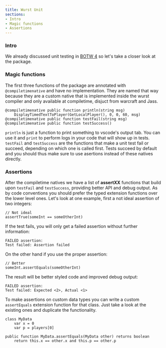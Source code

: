 ```yaml
---
title: Wurst Unit
sections:
- Intro
- Magic functions
- Assertions
---
```


### Intro

We already discussed unit testing in [BOTW 4](https://wurstlang.org/blog/bestofthewurst4.html) so let's take a closer look at the package.

### Magic functions

The first three functions of the package are annotated with `@compiletimenative` and have no implementation.
They are named that way because they are a custom native that is implemented inside the wurst compiler and only available at compiletime, disjuct from warcraft and Jass.

```wurst
@compiletimenative public function println(string msg)
	DisplayTimedTextToPlayer(GetLocalPlayer(), 0, 0, 60, msg)
@compiletimenative public function testFail(string msg)
@compiletimenative public function testSuccess()
```

`println` is just a function to print something to vscode's output tab.
You can use it and `print` to perform logs in your code that will show up in tests.
`testFail` and `testSuccess` are the functions that make a unit test fail or succeed, depending on which one is called first.
Tests succeed by default and you should thus make sure to use asertions instead of these natives directly.

### Assertions

After the compiletime natives we have a list of __assertXX__ functions that build upon `testFail` and `testSuccess`, providing better API and debug output.
As by code conventions you should prefer the typed extension functions over the lower level ones.
Let's look at one example, first a not ideal assertion of two integers:

```wurst
// Not ideal
assertTrue(someInt == someOtherInt)
```

If the test fails, you will only get a failed assertion without further information:

```
FAILED assertion:
Test failed: Assertion failed
```

On the other hand if you use the proper assertion:

```wurst
// Better
someInt.assertEquals(someOtherInt)
```

The result will be better styled code and improved debug output:

```
FAILED assertion:
Test failed: Expected <2>, Actual <1>
```

To make assertions on custom data types you can write a custom `assertEquals` extension function for that class.
Just take a look at the existing ones and duplicate the functionality.

```wurst
class MyData
	var x = 0
	var p = players[0]

public function MyData.assertEquals(MyData other) returns boolean
	return this.x == other.x and this.p == other.p
```

